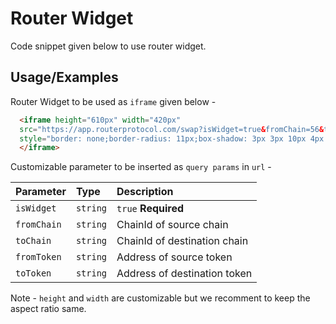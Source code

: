 
# Router Widget

Code snippet given below to use router widget.


## Usage/Examples
Router Widget to be used as `iframe` given below - 
```html
  <iframe height="610px" width="420px" 
  src="https://app.routerprotocol.com/swap?isWidget=true&fromChain=56&toChain=137&fromToken=0xe9e7CEA3DedcA5984780Bafc599bD69ADd087D56&toToken=0x16ECCfDbb4eE1A85A33f3A9B21175Cd7Ae753dB4"
  style="border: none;border-radius: 11px;box-shadow: 3px 3px 10px 4px rgba(0, 0, 0, 0.05);">
  </iframe>
```



Customizable parameter to be inserted as `query params` in `url` -

| Parameter | Type     | Description                |
| :-------- | :------- | :------------------------- |
| `isWidget` | `string` | `true` **Required** |
| `fromChain` | `string` | ChainId of source chain |
| `toChain` | `string` | ChainId of destination chain |
| `fromToken` | `string` | Address of source token |
| `toToken` | `string` | Address of destination token|

Note - `height` and `width` are customizable but we recomment to keep the aspect ratio same.



